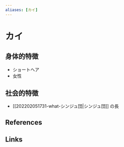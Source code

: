 ```yaml
---
aliases: [カイ]
---
```

# カイ

## 身体的特徴

- ショートヘア
- 女性

## 社会的特徴

- [[202202051731-what-シンジュ団|シンジュ団]] の長

## References



## Links


